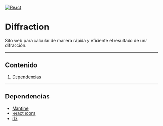[![React](https://img.shields.io/badge/17.0.2-60DAFB?style=for-the-badge&logo=react&label=React&labelColor=1F232A)]()

# Diffraction

Sito web para calcular de manera rápida y eficiente el resultado de una difracción.
- - -
## Contenido
1. [Dependencias](#dependencias)
- - -

## Dependencias
- [Mantine](https://mantine.dev/)
- [React icons](https://react-icons.github.io/react-icons/)
- [i18](https://react.i18next.com/)
